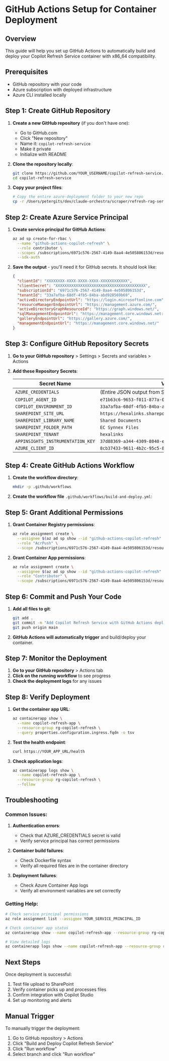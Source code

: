 # GitHub Actions Setup for Container Deployment

## Overview

This guide will help you set up GitHub Actions to automatically build and deploy your Copilot Refresh Service container with x86_64 compatibility.

## Prerequisites

- GitHub repository with your code
- Azure subscription with deployed infrastructure
- Azure CLI installed locally

## Step 1: Create GitHub Repository

1. **Create a new GitHub repository** (if you don't have one):
   - Go to GitHub.com
   - Click "New repository"
   - Name it: `copilot-refresh-service`
   - Make it private
   - Initialize with README

2. **Clone the repository locally**:
   ```bash
   git clone https://github.com/YOUR_USERNAME/copilot-refresh-service.git
   cd copilot-refresh-service
   ```

3. **Copy your project files**:
   ```bash
   # Copy the entire azure-deployment folder to your new repo
   cp -r /Users/petergits/dev/claude-orchestra/scraper/refresh-rag-service/azure-deployment/* .
   ```

## Step 2: Create Azure Service Principal

1. **Create service principal for GitHub Actions**:
   ```bash
   az ad sp create-for-rbac \
     --name "github-actions-copilot-refresh" \
     --role contributor \
     --scopes /subscriptions/6971c576-2567-4149-8aa4-4e505806153d/resourceGroups/rg-copilot-refresh \
     --sdk-auth
   ```

2. **Save the output** - you'll need it for GitHub secrets. It should look like:
   ```json
   {
     "clientId": "XXXXXXXX-XXXX-XXXX-XXXX-XXXXXXXXXXXX",
     "clientSecret": "XXXXXXXXXXXXXXXXXXXXXXXXXXXXXXXXXXXXXXXX",
     "subscriptionId": "6971c576-2567-4149-8aa4-4e505806153d",
     "tenantId": "33a7afba-68df-4fb5-84ba-abd928569b69",
     "activeDirectoryEndpointUrl": "https://login.microsoftonline.com",
     "resourceManagerEndpointUrl": "https://management.azure.com/",
     "activeDirectoryGraphResourceId": "https://graph.windows.net/",
     "sqlManagementEndpointUrl": "https://management.core.windows.net:8443/",
     "galleryEndpointUrl": "https://gallery.azure.com/",
     "managementEndpointUrl": "https://management.core.windows.net/"
   }
   ```

## Step 3: Configure GitHub Repository Secrets

1. **Go to your GitHub repository** > Settings > Secrets and variables > Actions

2. **Add these Repository Secrets**:

   | Secret Name | Value |
   |-------------|-------|
   | `AZURE_CREDENTIALS` | (Entire JSON output from Step 2) |
   | `COPILOT_AGENT_ID` | `e71b63c6-9653-f011-877a-000d3a593ad6` |
   | `COPILOT_ENVIRONMENT_ID` | `33a7afba-68df-4fb5-84ba-abd928569b69` |
   | `SHAREPOINT_SITE_URL` | `https://hexalinks.sharepoint.com/sites/QuotationsTeam` |
   | `SHAREPOINT_LIBRARY_NAME` | `Shared Documents` |
   | `SHAREPOINT_FOLDER_PATH` | `EC Synnex Files` |
   | `SHAREPOINT_TENANT` | `hexalinks` |
   | `APPINSIGHTS_INSTRUMENTATION_KEY` | `37d88369-a344-4309-8040-e3bd4de4218f` |
   | `AZURE_CLIENT_ID` | `8cb37433-9611-4b2c-95c5-873c7946fc84` |

## Step 4: Create GitHub Actions Workflow

1. **Create the workflow directory**:
   ```bash
   mkdir -p .github/workflows
   ```

2. **Create the workflow file** `.github/workflows/build-and-deploy.yml`:

## Step 5: Grant Additional Permissions

1. **Grant Container Registry permissions**:
   ```bash
   az role assignment create \
     --assignee $(az ad sp show --id "github-actions-copilot-refresh" --query objectId -o tsv) \
     --role "AcrPush" \
     --scope /subscriptions/6971c576-2567-4149-8aa4-4e505806153d/resourceGroups/rg-copilot-refresh/providers/Microsoft.ContainerRegistry/registries/copilotrefreshacr597769
   ```

2. **Grant Container App permissions**:
   ```bash
   az role assignment create \
     --assignee $(az ad sp show --id "github-actions-copilot-refresh" --query objectId -o tsv) \
     --role "Contributor" \
     --scope /subscriptions/6971c576-2567-4149-8aa4-4e505806153d/resourceGroups/rg-copilot-refresh/providers/Microsoft.App/containerApps/copilot-refresh-app
   ```

## Step 6: Commit and Push Your Code

1. **Add all files to git**:
   ```bash
   git add .
   git commit -m "Add Copilot Refresh Service with GitHub Actions deployment"
   git push origin main
   ```

2. **GitHub Actions will automatically trigger** and build/deploy your container.

## Step 7: Monitor the Deployment

1. **Go to your GitHub repository** > Actions tab
2. **Click on the running workflow** to see progress
3. **Check the deployment logs** for any issues

## Step 8: Verify Deployment

1. **Get the container app URL**:
   ```bash
   az containerapp show \
     --name copilot-refresh-app \
     --resource-group rg-copilot-refresh \
     --query properties.configuration.ingress.fqdn -o tsv
   ```

2. **Test the health endpoint**:
   ```bash
   curl https://YOUR_APP_URL/health
   ```

3. **Check application logs**:
   ```bash
   az containerapp logs show \
     --name copilot-refresh-app \
     --resource-group rg-copilot-refresh \
     --follow
   ```

## Troubleshooting

### Common Issues:

1. **Authentication errors**: 
   - Check that AZURE_CREDENTIALS secret is valid
   - Verify service principal has correct permissions

2. **Container build failures**:
   - Check Dockerfile syntax
   - Verify all required files are in the container directory

3. **Deployment failures**:
   - Check Azure Container App logs
   - Verify all environment variables are set correctly

### Getting Help:

```bash
# Check service principal permissions
az role assignment list --assignee YOUR_SERVICE_PRINCIPAL_ID

# Check container app status
az containerapp show --name copilot-refresh-app --resource-group rg-copilot-refresh

# View detailed logs
az containerapp logs show --name copilot-refresh-app --resource-group rg-copilot-refresh --follow
```

## Next Steps

Once deployment is successful:
1. Test file upload to SharePoint
2. Verify container picks up and processes files
3. Confirm integration with Copilot Studio
4. Set up monitoring and alerts

## Manual Trigger

To manually trigger the deployment:
1. Go to GitHub repository > Actions
2. Click "Build and Deploy Copilot Refresh Service"
3. Click "Run workflow"
4. Select branch and click "Run workflow"
